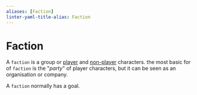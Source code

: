 ```yaml
---
aliases: [Faction]
linter-yaml-title-alias: Faction
---
```


# Faction

A `faction` is a group or [player](Character.md) and [non-player](Non-Player-Character.md) characters. the most basic for of `faction` is the "*party*" of player characters, but it can be seen as an organisation or company.

A `faction` normally has a goal.
